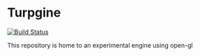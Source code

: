 # Turpgine

[![Build Status](https://turpster.xyz/jenkins/job/open-gl/badge/icon)](https://turpster.xyz/jenkins/job/open-gl/)

This repository is home to an experimental engine using open-gl
